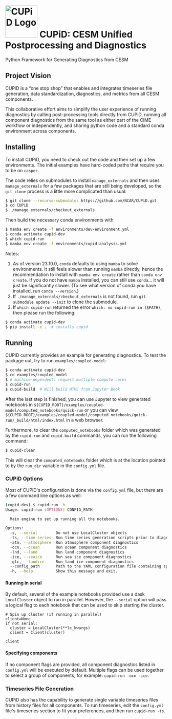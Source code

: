 # <img src="images/logo.png" alt="CUPiD Logo" width=100 /> CUPiD: CESM Unified Postprocessing and Diagnostics

Python Framework for Generating Diagnostics from CESM

## Project Vision

CUPiD is a “one stop shop” that enables and integrates timeseries file generation, data standardization, diagnostics, and metrics from all CESM components.

This collaborative effort aims to simplify the user experience of running diagnostics by calling post-processing tools directly from CUPiD, running all component diagnostics from the same tool as either part of the CIME workflow or independently, and sharing python code and a standard conda environment across components.

## Installing

To install CUPiD, you need to check out the code and then set up a few environments.
The initial examples have hard-coded paths that require you to be on `casper`.

The code relies on submodules to install `manage_externals` and then uses `manage_externals` for a few packages that are still being developed,
so the `git clone` process is a little more complicated than usual:

``` bash
$ git clone --recurse-submodules https://github.com/NCAR/CUPiD.git
$ cd CUPiD
$ ./manage_externals/checkout_externals
```

Then build the necessary conda environments with

``` bash
$ mamba env create -f environments/dev-environment.yml
$ conda activate cupid-dev
$ which cupid-run
$ mamba env create -f environments/cupid-analysis.yml
```

Notes:

1. As of version 23.10.0, `conda` defaults to using `mamba` to solve environments.
It still feels slower than running `mamba` directly, hence the recommendation to install with `mamba env create` rather than `conda env create`.
If you do not have `mamba` installed, you can still use `conda`... it will just be significantly slower.
(To see what version of conda you have installed, run `conda --version`.)
1. If `./manage_externals/checkout_externals` is not found, run `git submodule update --init` to clone the submodule.
1. If `which cupid-run` returned the error `which: no cupid-run in ($PATH)`, then please run the following:

``` bash
$ conda activate cupid-dev
$ pip install -e .  # installs cupid
```

## Running

CUPiD currently provides an example for generating diagnostics.
To test the package out, try to run `examples/coupled-model`:

``` bash
$ conda activate cupid-dev
$ cd examples/coupled_model
$ # machine-dependent: request multiple compute cores
$ cupid-run
$ cupid-build  # Will build HTML from Jupyter Book
```

After the last step is finished, you can use Jupyter to view generated notebooks in `${CUPID_ROOT}/examples/coupled-model/computed_notebooks/quick-run`
or you can view `${CUPID_ROOT}/examples/coupled-model/computed_notebooks/quick-run/_build/html/index.html` in a web browser.

Furthermore, to clear the `computed_notebooks` folder which was generated by the `cupid-run` and `cupid-build` commands, you can run the following command:

``` bash
$ cupid-clear
```

This will clear the `computed_notebooks` folder which is at the location pointed to by the `run_dir` variable in the `config.yml` file. 

### CUPiD Options

Most of CUPiD's configuration is done via the `config.yml` file, but there are a few command line options as well:

```bash
(cupid-dev) $ cupid-run -h
Usage: cupid-run [OPTIONS] CONFIG_PATH

  Main engine to set up running all the notebooks.

Options:
  -s, --serial        Do not use LocalCluster objects
  -ts, --time-series  Run time series generation scripts prior to diagnostics
  -atm, --atmosphere  Run atmosphere component diagnostics
  -ocn, --ocean       Run ocean component diagnostics
  -lnd, --land        Run land component diagnostics
  -ice, --seaice      Run sea ice component diagnostics
  -glc, --landice     Run land ice component diagnostics
  --config_path       Path to the YAML configuration file containing specifications for notebooks (default config.yml)
  -h, --help          Show this message and exit.
```

#### Running in serial

By default, several of the example notebooks provided use a dask `LocalCluster` object to run in parallel.
However, the `--serial` option will pass a logical flag to each notebook that can be used to skip starting the cluster.

```py3
# Spin up cluster (if running in parallel)
client=None
if not serial:
  cluster = LocalCluster(**lc_kwargs)
  client = Client(cluster)

client
```

#### Specifying components

If no component flags are provided, all component diagnostics listed in `config.yml` will be executed by default. Multiple flags can be used together to select a group of components, for example: `cupid-run -ocn -ice`.


### Timeseries File Generation
CUPiD also has the capability to generate single variable timeseries files from history files for all components. To run timeseries, edit the `config.yml` file's timeseries section to fit your preferences, and then run `cupid-run -ts`.
